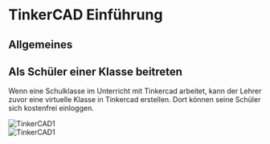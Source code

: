 # TinkerCAD Einführung

## Allgemeines


## Als Schüler einer Klasse beitreten
Wenn eine Schulklasse im Unterricht mit Tinkercad arbeitet, kann der Lehrer zuvor eine virtuelle Klasse in Tinkercad erstellen. Dort können seine Schüler sich kostenfrei einloggen.

![TinkerCAD1](/images/Klasse_beitreten_1.png)  
![TinkerCAD1](/images/Klasse_beitreten_2.png)
